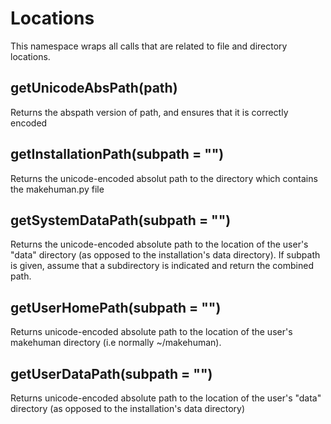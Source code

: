 # Locations

This namespace wraps all calls that are related to file and directory locations.

## getUnicodeAbsPath(path)

Returns the abspath version of path, and ensures that it is correctly encoded

## getInstallationPath(subpath = "")

Returns the unicode-encoded absolut path to the directory which contains the makehuman.py file

## getSystemDataPath(subpath = "")

Returns the unicode-encoded absolute path to the location of the user's "data" directory (as opposed to the installation's data directory). If subpath is given, assume that a subdirectory is indicated and return the combined path.

## getUserHomePath(subpath = "")

Returns unicode-encoded absolute path to the location of the user's makehuman directory (i.e normally ~/makehuman).

## getUserDataPath(subpath = "")

Returns unicode-encoded absolute path to the location of the user's "data" directory (as opposed to the installation's data directory)

